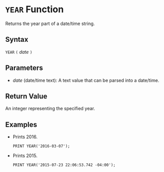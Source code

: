 # `YEAR` Function

Returns the year part of a date/time string.

## Syntax

`YEAR` `(` *date* `)`

## Parameters

- *date* (date/time text): A text value that can be parsed into a date/time.

## Return Value

An integer representing the specified year.

## Examples

- Prints 2016.

    ```
    PRINT YEAR('2016-03-07');
    ```

- Prints 2015.

    ```
    PRINT YEAR('2015-07-23 22:06:53.742 -04:00');
    ```
